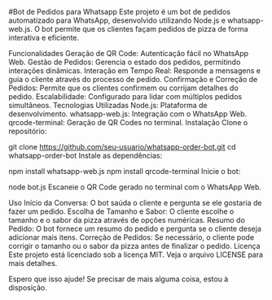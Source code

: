 #Bot de Pedidos para Whatsapp
Este projeto é um bot de pedidos automatizado para WhatsApp, desenvolvido utilizando Node.js e whatsapp-web.js. O bot permite que os clientes façam pedidos de pizza de forma interativa e eficiente.

Funcionalidades
Geração de QR Code: Autenticação fácil no WhatsApp Web.
Gestão de Pedidos: Gerencia o estado dos pedidos, permitindo interações dinâmicas.
Interação em Tempo Real: Responde a mensagens e guia o cliente através do processo de pedido.
Confirmação e Correção de Pedidos: Permite que os clientes confirmem ou corrijam detalhes do pedido.
Escalabilidade: Configurado para lidar com múltiplos pedidos simultâneos.
Tecnologias Utilizadas
Node.js: Plataforma de desenvolvimento.
whatsapp-web.js: Integração com o WhatsApp Web.
qrcode-terminal: Geração de QR Codes no terminal.
Instalação
Clone o repositório:

git clone https://github.com/seu-usuario/whatsapp-order-bot.git
cd whatsapp-order-bot
Instale as dependências:

npm install whatsapp-web.js
npm install qrcode-terminal
Inicie o bot:

node bot.js
Escaneie o QR Code gerado no terminal com o WhatsApp Web.

Uso
Início da Conversa: O bot saúda o cliente e pergunta se ele gostaria de fazer um pedido.
Escolha de Tamanho e Sabor: O cliente escolhe o tamanho e o sabor da pizza através de opções numéricas.
Resumo do Pedido: O bot fornece um resumo do pedido e pergunta se o cliente deseja adicionar mais itens.
Correção de Pedidos: Se necessário, o cliente pode corrigir o tamanho ou o sabor da pizza antes de finalizar o pedido.
Licença
Este projeto está licenciado sob a licença MIT. Veja o arquivo LICENSE para mais detalhes.

Espero que isso ajude! Se precisar de mais alguma coisa, estou à disposição.
